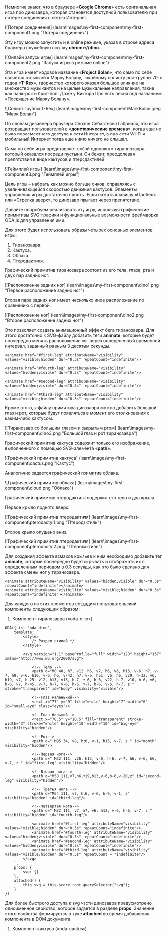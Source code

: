 Немногие знают, что в браузере «**Google Chrome**» есть оригинальная игра про динозавра, которая становится доступной пользователю при потере соединения с сетью Интернет.

![Потеря соединения] (learn\images\my-first-component\my-first-component1.png "Потеря соединения")

Эту игру можно запустить и в online режиме, указав в строке адреса браузера служебную ссылку **chrome://dino**.

![Онлайн запуск игры] (learn\images\my-first-component\my-first-component2.png "Запуск игры в режиме online")

Эта игра имеет кодовое название «**Project Bolan**», что само по себе является отсылкой к Марку Болану, покойному солисту рок-группы 70-х годов «**T-Rex**», творчество которого оказал большое влияние на множество музыкантов и на целые музыкальные направления, такие как панк-рок и брит-поп. Даже у Виктора Цоя есть песня под названием «Посвящение Марку Болану».

![Солист группы T-Rex] (learn\images\my-first-component\MarkBolan.jpeg "Марк Болан")

По словам дизайнера браузера Chrome Себастьяна Габриэля, это игра возвращает пользователей в «**доисторические времена**», когда еще не было повсеместного доступа к сети Интернет, а про сети WI-FI и мобильный Интернет тогда еще никто ничего не слышал.

Сама по себе игра представляет собой одинокого тираннозавра, который оказался посреди пустыни. Он бежит, преодолевая препятствия в виде кактусов и птеродактилей.

![Геймплей игры] (learn\images\my-first-component\my-first-component3.png "Геймплей игры")

Цель игры – набрать как можно больше очков, справляясь с увеличивающейся скоростью движения кактусов.
Элементы управления игры достаточно просты. Если нажать клавишу «Пробел» или «Стрелка вверх», то динозавр прыгает через препятствие.

Давайте попробуем реализовать эту игру, используя графические примитивы SVG-графики и функциональные возможности фреймворка ODA.js для управления ими.

Для этого будет использовать образы четырех основных элементов игры:

1. Тиранозавра.
2. Кактуса.
3. Облака.
4. Птеродактиля.

Графический примитив тиранозавра состоит из его тела, глаза, рта и двух пар задних ног.

![Расположение задних ног] (learn\images\my-first-component\dino1.png "Первое расположение задних ног")

Вторая пара задних ног имеет несколько иное расположение по сравнению с первой.

![Расположение ног] (learn\images\my-first-component\dino2.png "Второе расположение задних ног")

Это позволяет создать анимационный эффект бега тиранозавра. Для этого достаточно к SVG-файлу добавить теги **animate**, которые будет поочередно менять расположение ног через определенный временной интервал, заданный равным 3 десятым секунды.

```text
<animate href="#first-leg" attributeName="visibility" values="visible;hidden" dur="0.3s" repeatCount="indefinite"/>

<animate href="#fourth-leg" attributeName="visibility" values="hidden;visible" dur="0.3s" repeatCount="indefinite"/>

<animate href="#second-leg" attributeName="visibility" values="hidden;visible" dur="0.3s" repeatCount="indefinite"/>

<animate href="#third-leg" attributeName="visibility" values="visible;hidden" dur="0.3s" repeatCount="indefinite"/>
```

Кроме этого, к файлу примитива динозавра можно добавить большой глаз и рот, которые будут появляться в момент его столкновения с каким-либо кактусом.

![Тиранозавр со большим глазом и закрытым ртом] (learn\images\my-first-component\dino3.png "Большой глаз и рот тиранозавра")

Графический примитив кактуса содержит только его изображение, выполненного с помощью SVG-элемента «**path**».

![Графический примитив кактуса] (learn\images\my-first-component\cactus.png "Кактус")

Аналогично задается графический примитив облака.

![Графический примитив облака] (learn\images\my-first-component\cloud.png "Облако")

Графический приметив птеродактиля содержит его тело и два крыла.

Первое крыло поднято вверх.

![Графический примитив птеродактиля] (learn\images\my-first-component\pterodactyl1.png "Птеродактиль")

Второе крыло опущено вниз.

![Графический примитив птеродактиля] (learn\images\my-first-component\pterodactyl2.png "Птеродактиль")

Для создания эффекта взмахов крыльев к ним необходимо добавить тег **animate**, который поочередно будет скрывать и отображать их с определенным периодом в 0.3 секунды, как это было сделано для эффекта смены ног у тиранозавра.

```text
<animate attributeName="visibility" values="hidden;visible" dur="0.3s" repeatCount="indefinite"></animate>
<animate attributeName="visibility" values="visible;hidden" dur="0.3s" repeatCount="indefinite"></animate>
```

Для каждого из этих элементов создадим пользовательский компоненты следующим образом:

1. Компонент тиранозавра («oda-dino»).

```text
ODA({ is: 'oda-dino',
    template: `
        <style>
            /* Раздел стилей */
        </style>

        <svg version="1.1" baseProfile="full" width="128" height="137" xmlns="http://www.w3.org/2000/svg">

            <!-- Тело -->
            <path d="M0 48, h7, v12, h6, v7, h6, v6, h13, v-6, h7, v-7, h9, v-6, h10, v-6, h6, v-42, h7, v-6, h51, v6, h6, v29, h-32, v6, h19, v7, h-25, v12, h13, v13, h-7, v-6, h-6, v22, h-7, v10, h-6, v6, h-6, v7, h-45, v-7, h-7, v-6, h-6, v-7, h-6, v-6, h-7, z " stroke="transparent" id="body" visibility="visible"/>

            <!--Глаз маленький-->
            <rect x="77" y="9" fill="white" height="7" width="6" id="small-eye" class="eyes"/>

            <!--Глаз большой-->
            <rect x="78.5" y="10.5" fill="transparent" stroke-width="3" stroke="white" height="10" width="10" id="big-eye" visibility="hidden"/>

            <!--Рот-->
            <path d=" M95 34, v8, h20, v-1, h13, v-7, z " id="month" visibility="hidden"/>

            <!--Первая нога-->
            <path d=" M32 111, v26, h13, v-6, h-6, v-7, h6, v-6, h6, v-7, z " id="first-leg" visibility="hidden"/>

            <!--Вторая нога-->
            <path d="M58 111,v7,h6,v19,h13,v-6,h-6,v-20,z" id="second-leg" visibility="hidden"/>

            <!-- Третья нога -->
            <path d="M64 111, v7, h16, v-6, h-9, v-1, z" visibility="hidden" id="third-leg"/>

            <!--Четвертая нога-->
            <path d=" M32 111, v7, h7, v6, h12, v-6, h-6, v-7, z " visibility="hidden" id="fourth-leg"/>

            <animate href="#first-leg" attributeName="visibility" values="visible;hidden" dur="0.3s" repeatCount="indefinite"/>
            <animate href="#fourth-leg" attributeName="visibility" values="hidden;visible" dur="0.3s" repeatCount="indefinite"/>
            <animate href="#second-leg" attributeName="visibility" values="hidden;visible" dur="0.3s" repeatCount="indefinite"/>
            <animate href="#third-leg" attributeName="visibility" values="visible;hidden" dur="0.3s" repeatCount = "indefinite"/>
        </svg>
    `,
    props: {
        svg: {}
    },
    attached() {
        this.svg = this.$core.root.querySelector("svg");
    }
})
```

Для более быстрого доступа к svg части динозавра предусмотрено одноименное свойство, которое задается в разделе **props**. Значение этого свойства формируется в хуке **attached** во время добавления компонента в DOM документа.

1. Компонент кактуса («oda-cactus»).

